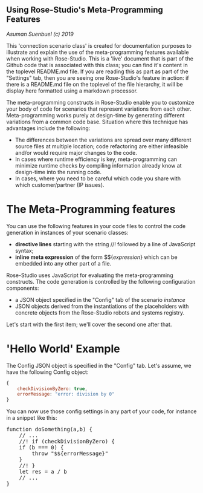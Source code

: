 <style>
hl {
    background-color: yellow;
}
</style>
## Using Rose-Studio's Meta-Programming Features

_Asuman Suenbuel (c) 2019_

This 'connection scenario class' is created for documentation purposes to illustrate and explain the use of the meta-programming features available when working with Rose-Studio. This is a 'live' document that is part of the Github code that is associated with this class; you can find it's content in the toplevel README.md file. If you are reading this as part as part of the "Settings" tab, then you are seeing one Rose-Studio's feature in action: if there is a README.md file on the toplevel of the file hierarchy, it will be display here formatted using a markdown processor.

The meta-programming constructs in Rose-Studio enable you to customize your body of code for scenarios that represent variations from each other. Meta-programming works purely at design-time by generating different variations from a common code base.
Situation where this technique has advantages include the following:
- The differences between the variations are spread over many different source files at multiple location; code refactoring are either infeasible and/or would require major changes to the code.
- In cases where runtime efficiency is key, meta-programming can minimize runtime checks by compiling information already know at design-time into the running code.
- In cases, where you need to be careful which code you share with which customer/partner (IP issues).


# The Meta-Programming features

You can use the following features in your code files to control the code generation in instances of your scenario classes:

- **directive lines** starting with the string &#47;&#47;! followed by a line of JavaScript syntax;
- **inline meta expression** of the form &#36;&#36;{_expression_} which can be embedded into any other part of a file.

Rose-Studio uses JavaScript for evaluating the meta-programming constructs. The code generation is controlled by the following configuration components:
- a JSON object specified in the "Config" tab of the scenario *instance*
- JSON objects derived from the instantiations of the placeholders with concrete objects from the Rose-Studio robots and systems registry.

Let's start with the first item; we'll cover the second one after that.

# 'Hello World' Example

The Config JSON object is specified in the "Config" tab. Let's assume, we have the following Config object:

```javascript
{
    checkDivisionByZero: true,
    errorMessage: "error: division by 0"
}
```

You can now use those config settings in any part of your code, for instance in a snippet like this:

<pre>
function doSomething(a,b) {
    // ...
    &#47;&#47;! if (checkDivisionByZero) {
    if (b === 0) {
        throw "$${errorMessage}"
    }
    &#47;&#47;! }
    let res = a / b
    // ...
}
</pre>

